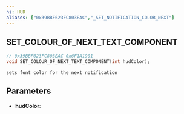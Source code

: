 ```yaml
---
ns: HUD
aliases: ["0x39BBF623FC803EAC","_SET_NOTIFICATION_COLOR_NEXT"]
---
```

## SET_COLOUR_OF_NEXT_TEXT_COMPONENT

```c
// 0x39BBF623FC803EAC 0x6F1A1901
void SET_COLOUR_OF_NEXT_TEXT_COMPONENT(int hudColor);
```

```
sets font color for the next notification  
```

## Parameters
* **hudColor**:


